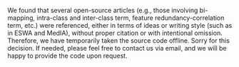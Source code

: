We found that several open-source articles (e.g., those involving bi-mapping, intra-class and inter-class term, feature redundancy-correlation term, etc.) were referenced, either in terms of ideas or writing style (such as in ESWA and MedIA), without proper citation or with intentional omission. Therefore, we have temporarily taken the source code offline. Sorry for this decision. If needed, please feel free to contact us via email, and we will be happy to provide the code upon request.

